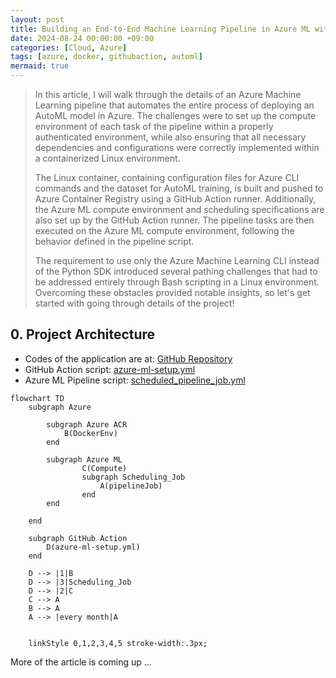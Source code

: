 ```yaml
---
layout: post
title: Building an End-to-End Machine Learning Pipeline in Azure ML with a Dockerized Compute Environment 
date: 2024-08-24 00:00:00 +09:00
categories: [Cloud, Azure]
tags: [azure, docker, githubaction, automl]            
mermaid: true
---
```


> In this article, I will walk through the details of an Azure Machine Learning pipeline that automates the entire process of deploying an AutoML model in Azure. The challenges were to set up the compute environment of each task of the pipeline within a properly authenticated environment, while also ensuring that all necessary dependencies and configurations were correctly implemented within a containerized Linux environment. 
> 
> The Linux container, containing configuration files for Azure CLI commands and the dataset for AutoML training, is built and pushed to Azure Container Registry using a GitHub Action runner. Additionally, the Azure ML compute environment and scheduling specifications are also set up by the GitHub Action runner. The pipeline tasks are then executed on the Azure ML compute environment, following the behavior defined in the pipeline script.
>
> The requirement to use only the Azure Machine Learning CLI instead of the Python SDK introduced several pathing challenges that had to be addressed entirely through Bash scripting in a Linux environment. Overcoming these obstacles provided notable insights, so let's get started with going through details of the project!

## 0. Project Architecture 

- Codes of the application are at: [GitHub Repository](https://github.com/CynicDog/Azure-ML-automation-research)
- GitHub Action script: [azure-ml-setup.yml](https://github.com/CynicDog/Azure-ML-automation-research/blob/main/.github/workflows/azure-ml-setup.yml)
- Azure ML Pipeline script: [scheduled_pipeline_job.yml](https://github.com/CynicDog/Azure-ML-automation-research/blob/main/scripts/scheduled_pipeline_job.yml)

```mermaid
flowchart TD
    subgraph Azure
        
        subgraph Azure ACR
            B(DockerEnv)
        end

        subgraph Azure ML
                C(Compute)
                subgraph Scheduling_Job
                    A(pipelineJob) 
                end 
        end 

    end 

    subgraph GitHub Action
        D(azure-ml-setup.yml)
    end 
    
    D --> |1|B 
    D --> |3|Scheduling_Job
    D --> |2|C
    C --> A
    B --> A
    A --> |every month|A
 
    
    linkStyle 0,1,2,3,4,5 stroke-width:.3px;
```

More of the article is coming up ...
